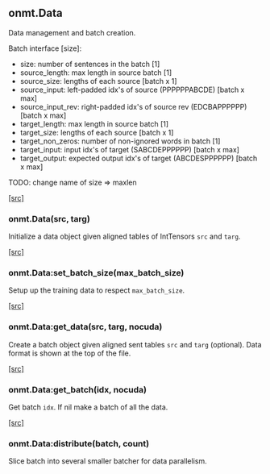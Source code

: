 <a name="onmt.Data.dok"></a>


## onmt.Data ##

 Data management and batch creation.

Batch interface [size]:

  * size: number of sentences in the batch [1]
  * source_length: max length in source batch [1]
  * source_size:  lengths of each source [batch x 1]
  * source_input:  left-padded idx's of source (PPPPPPABCDE) [batch x max]
  * source_input_rev: right-padded  idx's of source rev (EDCBAPPPPPP) [batch x max]
  * target_length: max length in source batch [1]
  * target_size: lengths of each source [batch x 1]
  * target_non_zeros: number of non-ignored words in batch [1]
  * target_input: input idx's of target (SABCDEPPPPPP) [batch x max]
  * target_output: expected output idx's of target (ABCDESPPPPPP) [batch x max]

 TODO: change name of size => maxlen


<a class="entityLink" href="https://github.com/opennmt/opennmt/blob/71aa250c35a20c1cf83f5f0150c1f900dc11d096/lib/data.lua#L47">[src]</a>
<a name="onmt.Data"></a>


### onmt.Data(src, targ) ###

 Initialize a data object given aligned tables of IntTensors `src`
  and `targ`.


<a class="entityLink" href="https://github.com/opennmt/opennmt/blob/71aa250c35a20c1cf83f5f0150c1f900dc11d096/lib/data.lua#L54">[src]</a>
<a name="onmt.Data:set_batch_size"></a>


### onmt.Data:set_batch_size(max_batch_size) ###

 Setup up the training data to respect `max_batch_size`. 

<a class="entityLink" href="https://github.com/opennmt/opennmt/blob/71aa250c35a20c1cf83f5f0150c1f900dc11d096/lib/data.lua#L104">[src]</a>
<a name="onmt.Data:get_data"></a>


### onmt.Data:get_data(src, targ, nocuda) ###

 Create a batch object given aligned sent tables `src` and `targ`
  (optional). Data format is shown at the top of the file.


<a class="entityLink" href="https://github.com/opennmt/opennmt/blob/71aa250c35a20c1cf83f5f0150c1f900dc11d096/lib/data.lua#L164">[src]</a>
<a name="onmt.Data:get_batch"></a>


### onmt.Data:get_batch(idx, nocuda) ###

 Get batch `idx`. If nil make a batch of all the data. 

<a class="entityLink" href="https://github.com/opennmt/opennmt/blob/71aa250c35a20c1cf83f5f0150c1f900dc11d096/lib/data.lua#L195">[src]</a>
<a name="onmt.Data:distribute"></a>


### onmt.Data:distribute(batch, count) ###

 Slice batch into several smaller batcher for data parallelism. 
